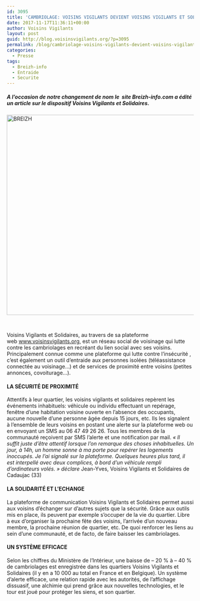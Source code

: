 ```yaml
---
id: 3095
title: 'CAMBRIOLAGE: VOISINS VIGILANTS DEVIENT VOISINS VIGILANTS ET SOLIDAIRES'
date: 2017-11-17T11:36:11+00:00
author: Voisins Vigilants
layout: post
guid: http://blog.voisinsvigilants.org/?p=3095
permalink: /blog/cambriolage-voisins-vigilants-devient-voisins-vigilants-solidaires/
categories:
  - Presse
tags:
  - Breizh-info
  - Entraide
  - Securite
---
```

##### A l&rsquo;occasion de notre changement de nom le  site Breizh-info.com a édité un article sur le dispositif Voisins Vigilants et Solidaires.

[<img class="aligncenter size-full wp-image-1645" src="http://blog.voisinsvigilants.org/presse/wp-content/uploads/sites/5/2017/11/BREIZH.jpg" alt="BREIZH" width="810" height="540" />](http://blog.voisinsvigilants.org/presse/wp-content/uploads/sites/5/2017/11/BREIZH.jpg)

&nbsp;

Voisins Vigilants et Solidaires, au travers de sa plateforme web <a href="http://www.voisinsvigilants.org/" target="_blank" data-wpel-link="external">www.voisinsvigilants.org</a>, est un réseau social de voisinage qui lutte contre les cambriolages en recréant du lien social avec ses voisins. Principalement connue comme une plateforme qui lutte contre l’insécurité , c’est également un outil d’entraide aux personnes isolées (téléassistance connectée au voisinage…) et de services de proximité entre voisins (petites annonces, covoiturage…).

#### 

#### LA SÉCURITÉ DE PROXIMITÉ

Attentifs à leur quartier, les voisins vigilants et solidaires repèrent les événements inhabituels: véhicule ou individu effectuant un repérage, fenêtre d’une habitation voisine ouverte en l’absence des occupants, aucune nouvelle d’une personne âgée depuis 15 jours, etc. Ils les signalent à l’ensemble de leurs voisins en postant une alerte sur la plateforme web ou en envoyant un SMS au 06 47 49 26 26. Tous les membres de la communauté reçoivent par SMS l’alerte et une notification par mail. _« Il suffit juste d’être attentif lorsque l’on remarque des choses inhabituelles. Un jour, à 14h, un homme sonne à ma porte pour repérer les logements inoccupés. Je l’ai signalé sur la plateforme. Quelques heures plus tard, il est interpellé avec deux complices, à bord d’un véhicule rempli d’ordinateurs volés. » déclare_ Jean-Yves, Voisins Vigilants et Solidaires de Cadaujac (33)

#### LA SOLIDARITÉ ET L&rsquo;ECHANGE

La plateforme de communication Voisins Vigilants et Solidaires permet aussi aux voisins d’échanger sur d’autres sujets que la sécurité. Grâce aux outils mis en place, ils peuvent par exemple s’occuper de la vie du quartier. Libre à eux d’organiser la prochaine fête des voisins, l’arrivée d’un nouveau membre, la prochaine réunion de quartier, etc. De quoi renforcer les liens au sein d’une communauté, et de facto, de faire baisser les cambriolages.

#### UN SYSTÈME EFFICACE

Selon les chiffres du Ministère de l’Intérieur, une baisse de – 20 % à – 40 % de cambriolages est enregistrée dans les quartiers Voisins Vigilants et Solidaires (il y en a 10 000 au total en France et en Belgique). Un système d’alerte efficace, une relation rapide avec les autorités, de l’affichage dissuasif, une alchimie qui prend grâce aux nouvelles technologies, et le tour est joué pour protéger les siens, et son quartier.
